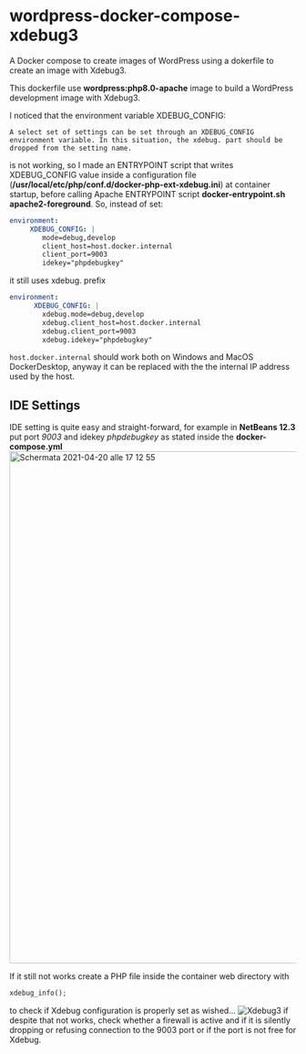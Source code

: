 # wordpress-docker-compose-xdebug3
A Docker compose to create images of WordPress using a dokerfile to create an image with Xdebug3.

This dockerfile use **wordpress:php8.0-apache** image to build a WordPress development image with Xdebug3.

I noticed that the environment variable XDEBUG_CONFIG:

```
A select set of settings can be set through an XDEBUG_CONFIG environment variable. In this situation, the xdebug. part should be dropped from the setting name.
```

is not working, so I made an ENTRYPOINT script that writes XDEBUG_CONFIG value inside a configuration file (**/usr/local/etc/php/conf.d/docker-php-ext-xdebug.ini**) at container startup, before calling Apache ENTRYPOINT script **docker-entrypoint.sh apache2-foreground**.
So, instead of set:
```yaml
environment:
     XDEBUG_CONFIG: |
        mode=debug,develop
        client_host=host.docker.internal
        client_port=9003
        idekey="phpdebugkey"
```
it still uses xdebug. prefix
```yaml
environment:
      XDEBUG_CONFIG: |
        xdebug.mode=debug,develop
        xdebug.client_host=host.docker.internal
        xdebug.client_port=9003
        xdebug.idekey="phpdebugkey"
```

```host.docker.internal``` should work both on Windows and MacOS DockerDesktop, anyway it can be replaced with the the internal IP address used by the host.

## IDE Settings
IDE setting is quite easy and straight-forward,
for example in **NetBeans 12.3** put port *9003* and idekey *phpdebugkey* as stated inside the **docker-compose.yml**
<img width="897" alt="Schermata 2021-04-20 alle 17 12 55" src="https://user-images.githubusercontent.com/38914877/115421002-e5406d00-a1fb-11eb-96e9-ce5577f4e287.png">

If it still not works create a PHP file inside the container web directory with
```php
xdebug_info();
```
to check if Xdebug configuration is properly set as wished...
![Xdebug3](https://user-images.githubusercontent.com/38914877/115424477-09ea1400-a1ff-11eb-8732-34ebd34c6f6a.jpg)
if despite that not works, check whether a firewall is active and if it is silently dropping or refusing connection to the 9003 port or if the port is not free for Xdebug.
